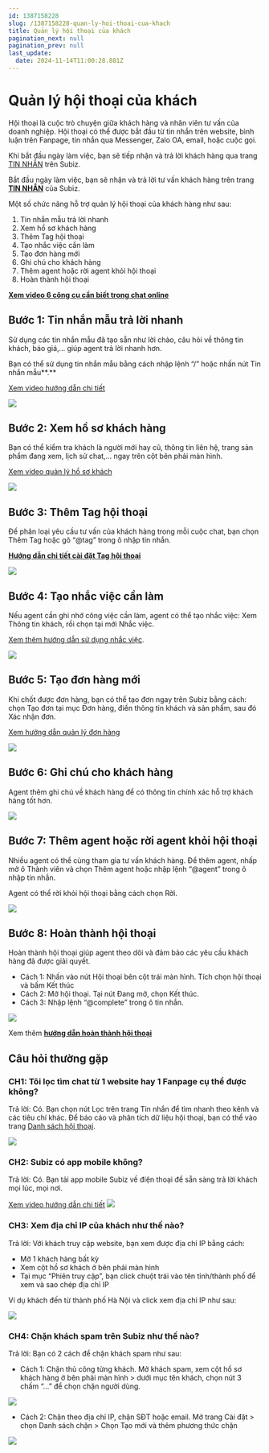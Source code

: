 ```yaml
---
id: 1387158228
slug: /1387158228-quan-ly-hoi-thoai-cua-khach
title: Quản lý hội thoại của khách
pagination_next: null
pagination_prev: null
last_update:
  date: 2024-11-14T11:00:28.881Z
---
```


# Quản lý hội thoại của khách






Hội thoại là cuộc trò chuyện giữa khách hàng và nhân viên tư vấn của doanh nghiệp. Hội thoại có thể được bắt đầu từ tin nhắn trên website, bình luận trên Fanpage, tin nhắn qua Messenger, Zalo OA, email, hoặc cuộc gọi.

Khi bắt đầu ngày làm việc, bạn sẽ tiếp nhận và trả lời khách hàng qua trang [TIN NHẮN](https://app.subiz.com.vn/convo) trên Subiz.



Bắt đầu ngày làm việc, bạn sẽ nhận và trả lời tư vấn khách hàng trên trang **[TIN NHẮN](https://app.subiz.com.vn/convo)** của Subiz.



Một số chức năng hỗ trợ quản lý hội thoại của khách hàng như sau:

01. Tin nhắn mẫu trả lời nhanh
11. Xem hồ sơ khách hàng
21. Thêm Tag hội thoại
31. Tạo nhắc việc cần làm
41. Tạo đơn hàng mới
51. Ghi chú cho khách hàng
61. Thêm agent hoặc rời agent khỏi hội thoại
71. Hoàn thành hội thoại



**[Xem video 6 công cụ cần biết trong chat online](https://www.youtube.com/watch?v=oi6nmPYPAPk&t=1s)**
## Bước 1: Tin nhắn mẫu trả lời nhanh


Sử dụng các tin nhắn mẫu đã tạo sẵn như lời chào, câu hỏi về thông tin khách, báo giá,... giúp agent trả lời nhanh hơn. 



Bạn có thể sử dụng tin nhắn mẫu bằng cách nhập lệnh “/” hoặc nhấn nút Tin nhắn mẫu**.**



[Xem video hướng dẫn chi tiết](https://www.youtube.com/watch?v=d4Fo9eOcgp4)


![](https://vcdn.subiz-cdn.com/file/e64aca01ffb86bdd5024a61600cf17defe27ed0d49586612d5403366a303a6bc_acpxkgumifuoofoosble)

## Bước 2: Xem hồ sơ khách hàng


Bạn có thể kiểm tra khách là người mới hay cũ, thông tin liên hệ, trang sản phẩm đang xem, lịch sử chat,… ngay trên cột bên phải màn hình.



[Xem video quản lý hồ sơ khách](https://www.youtube.com/watch?v=mgdD4D_OXv8)




![](https://vcdn.subiz-cdn.com/file/34d77cefccde4def0481ef47efb56ccd6a1fc6f9708562da60fe25df3c3807b7_acpxkgumifuoofoosble)

## Bước 3: Thêm Tag hội thoại


Để phân loại yêu cầu tư vấn của khách hàng trong mỗi cuộc chat, bạn chọn Thêm Tag hoặc gõ “@tag” trong ô nhập tin nhắn.



**[Hướng dẫn chi tiết cài đặt Tag hội thoại](https://subiz.com.vn/docs/662546069-tag-hoi-thoai)**




![](https://vcdn.subiz-cdn.com/file/bbb15f2186c3f4bec88b3a90f9d9d65a3ce67f83d610dd782335d49fdd287875_acpxkgumifuoofoosble)



## Bước 4: Tạo nhắc việc cần làm


Nếu agent cần ghi nhớ công việc cần làm, agent có thể tạo nhắc việc: Xem Thông tin khách, rồi chọn tại mới Nhắc việc.

[Xem thêm hướng dẫn sử dụng nhắc việc](https://subiz.com.vn/docs/2039731542-nhac-viec-can-lam).




![](https://vcdn.subiz-cdn.com/file/92a82f323317c9a64e7beeb24bbc5b5de15360b28ec9f6db615030484b376e1d_acpxkgumifuoofoosble)

## Bước 5: Tạo đơn hàng mới


Khi chốt được đơn hàng, bạn có thể tạo đơn ngay trên Subiz bằng cách: chọn Tạo đơn tại mục Đơn hàng, điền thông tin khách và sản phẩm, sau đó Xác nhận đơn.

[Xem hướng dẫn quản lý đơn hàng](https://subiz.com.vn/docs/1276788659-don-hang)


![](https://vcdn.subiz-cdn.com/file/b7c65146cd0684dd37aa2732d53dff89db4efaead5e09a96922ae9b9edf50b4c_acpxkgumifuoofoosble)

## Bước 6: Ghi chú cho khách hàng


Agent thêm ghi chú về khách hàng để có thông tin chính xác hỗ trợ khách hàng tốt hơn.




![](https://vcdn.subiz-cdn.com/file/79b17170e1de39af16e04b1b5e9993b521572279d2bc39b0817c90655636dc0b_acpxkgumifuoofoosble)

## Bước 7: Thêm agent hoặc rời agent khỏi hội thoại


Nhiều agent có thể cùng tham gia tư vấn khách hàng. Để thêm agent, nhấp mở ô Thành viên và chọn Thêm agent hoặc nhập lệnh “@agent” trong ô nhập tin nhắn. 



Agent có thể rời khỏi hội thoại bằng cách chọn Rời.




![](https://vcdn.subiz-cdn.com/file/0ec90c8ea16e409d60f80cb12666cec8f927ea4a565de25af3d4b9a126e283b8_acpxkgumifuoofoosble)



## Bước 8: Hoàn thành hội thoại


Hoàn thành hội thoại giúp agent theo dõi và đảm bảo các yêu cầu khách hàng đã được giải quyết.

- Cách 1: Nhấn vào nút Hội thoại bên cột trái màn hình. Tích chọn hội thoại và bấm Kết thúc
- Cách 2: Mở hội thoại. Tại nút Đang mở, chọn Kết thúc.
- Cách 3: Nhập lệnh “@complete” trong ô tin nhắn.


![](https://vcdn.subiz-cdn.com/file/8f9d220ae0b55906362ad14a39572f8855d8d00d442ab99a5492a6618c554a06_acpxkgumifuoofoosble)




Xem thêm **[hướng dẫn hoàn thành hội thoại](https://subiz.com.vn/docs/573485226-tu-dong-hoan-thanh-hoi-thoai)**


## Câu hỏi thường gặp

### CH1: Tôi lọc tìm chat từ 1 website hay 1 Fanpage cụ thể được không?


Trả lời: Có. Bạn chọn nút Lọc trên trang Tin nhắn để tìm nhanh theo kênh và các tiêu chí khác. Để báo cáo và phân tích dữ liệu hội thoại, bạn có thể vào trang [Danh sách hội thoại](https://app.subiz.com.vn/new-reports/convo-list).




![](https://vcdn.subiz-cdn.com/file/f9936ed1fe9a4e4e959d628bad0038b50887a3c90c27e3ca084ceada23a70ec0_acpxkgumifuoofoosble)





### CH2: Subiz có app mobile không?


Trả lời: Có. Bạn tải app mobile Subiz về điện thoại để sẵn sàng trả lời khách mọi lúc, mọi nơi.

[Xem video hướng dẫn chi tiết](https://www.youtube.com/watch?v=S9wVGrxhYks)
![](https://vcdn.subiz-cdn.com/file/3f05f107baa45d84b1d3b6a9add59c21d93aca3d04d48a3e23b7a55a7c21d32c_acpxkgumifuoofoosble)

### CH3: Xem địa chỉ IP của khách như thế nào?


Trả lời: Với khách truy cập website, bạn xem được địa chỉ IP bằng cách: 

- Mở 1 khách hàng bất kỳ
- Xem cột hồ sơ khách ở bên phải màn hình
- Tại mục “Phiên truy cập”, bạn click chuột trái vào tên tỉnh/thành phố để xem và sao chép địa chỉ IP



Ví dụ khách đến từ thành phố Hà Nội và click xem địa chỉ IP như sau:


![](https://vcdn.subiz-cdn.com/file/ca3eb5d7c97882b30739d626773bd27bc015b50d172e1a3dab9353960b6c5221_acpxkgumifuoofoosble)



### CH4: Chặn khách spam trên Subiz như thế nào?


Trả lời: Bạn có 2 cách để chặn khách spam như sau:

- Cách 1: Chặn thủ công từng khách. Mở khách spam, xem cột hồ sơ khách hàng ở bên phải màn hình > dưới mục tên khách, chọn nút 3 chấm “...” để chọn chặn người dùng.




![](https://vcdn.subiz-cdn.com/file/d978ad5f1f0c984a6fb0c6389173dcfe5a3b65b1c7615fc14a8305200e00b06e_acpxkgumifuoofoosble)




- Cách 2: Chặn theo địa chỉ IP, chặn SĐT hoặc email. Mở trang Cài đặt > chọn Danh sách chặn > Chọn Tạo mới và thêm phương thức chặn




![](https://vcdn.subiz-cdn.com/file/6b1ffab0f20089d0665c5b8b664dfd22b499709d2411e3a49671335d36dd629b_acpxkgumifuoofoosble)